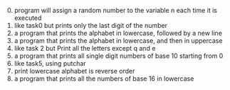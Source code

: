0. program will assign a random number to the variable n each time it is executed
1. like task0 but prints only the last digit of the number
2. a program that prints the alphabet in lowercase, followed by a new line
3. a program that prints the alphabet in lowercase, and then in uppercase
4. like task 2 but Print all the letters except q and e
5. a program that prints all single digit numbers of base 10 starting from 0
6. like task5, using putchar
7. print lowercase alphabet is reverse order
8. a program that prints all the numbers of base 16 in lowercase
